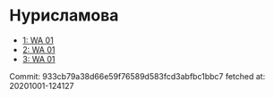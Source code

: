 # Нурисламова
- [1: WA 01](1.md)
- [2: WA 01](2.md)
- [3: WA 01](3.md)

Commit: 933cb79a38d66e59f76589d583fcd3abfbc1bbc7
 fetched at: 20201001-124127

